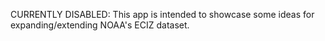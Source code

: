 CURRENTLY DISABLED: This app is intended to showcase some ideas for expanding/extending NOAA's ECIZ dataset.
